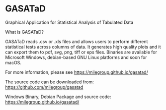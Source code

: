 # GASATaD
Graphical Application for Statistical Analysis of Tabulated Data


What is GASATaD?

GASATaD reads .csv or .xls files and allows users to perform different statistical tests across columns of data. It generates high quality plots and it can export them to pdf, svg, png, tiff or eps files.
Binaries are available for Microsoft Windows, debian-based GNU Linux platforms and soon for macOS.

For more information, please see https://milegroup.github.io/gasatad/

The source code can be downloaded from:
https://github.com/milegroup/gasatad

Windows Binary, Debian Package and source code:
https://milegroup.github.io/gasatad/